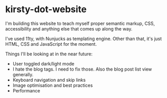 # kirsty-dot-website

I'm building this website to teach myself proper semantic markup, CSS, accessibility and anything else that comes up along the way.

I've used 11ty, with Nunjucks as templating engine. Other than that, it's just HTML, CSS and JavaScript for the moment.

Things I'll be looking at in the near future:

-   User toggled dark/light mode
-   I hate the blog tags. I need to fix those. Also the blog post list view generally.
-   Keyboard navigation and skip links
-   Image optimisation and best practices
-   Performance
